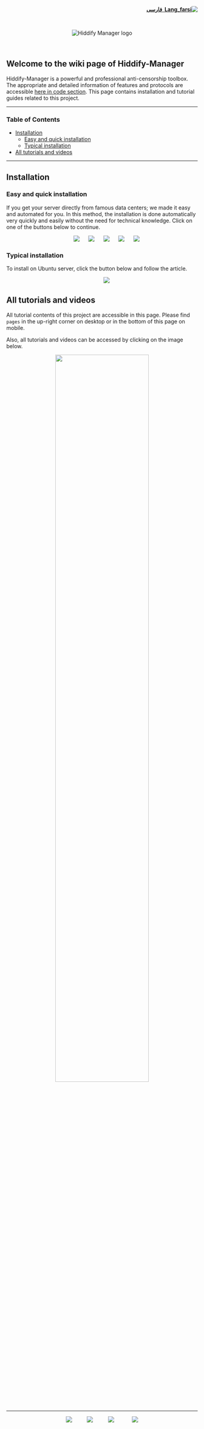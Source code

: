 <div dir="rtl" markdown="1">

[**![Lang_farsi](https://user-images.githubusercontent.com/125398461/234186932-52f1fa82-52c6-417f-8b37-08fe9250a55f.png) &nbsp;فارسی**](https://github.com/hiddify/Hiddify-Manager/wiki/Home_fa)&nbsp;&nbsp;&nbsp;&nbsp;&nbsp;&nbsp;&nbsp;&nbsp;&nbsp;&nbsp;



</div>
<br>
<div align=center markdown="1">

![Hiddify Manager logo](https://github.com/hiddify/Hiddify-Manager/assets/125398461/eeac9916-f57e-4eaf-96dd-f4ea029a8389)
<!--
![Hiddify Logo](https://user-images.githubusercontent.com/125398461/227777845-a4d0f86b-faa2-4f2b-a410-4aa5f68bfe19.png)
![Hiddify Manager logo](https://github.com/hiddify/Hiddify-Manager/assets/125398461/4831e4ab-fe8a-4741-81e4-472e4ee7351a)
-->
 


</div>

<br>

<div dir="ltr" markdown="1">

## Welcome to the wiki page of Hiddify-Manager

Hiddify-Manager is a powerful and professional anti-censorship toolbox. The appropriate and detailed information of features and protocols are accessible [here in code section](https://github.com/hiddify/Hiddify-Manager/blob/main/README.md). This page contains installation and tutorial guides related to this project.









***

### Table of Contents
- [Installation](#installation)
  - [Easy and quick installation](#easy-and-quick-installation)
  - [Typical installation](#typical-installation)
- [All tutorials and videos](#all-tutorials-and-videos)


***


## Installation


### Easy and quick installation

If you get your server directly from famous data centers; we made it easy and automated for you. In this method, the installation is done automatically very quickly and easily without the need for technical knowledge. Click on one of the buttons below to continue.

<div align=center>

&nbsp;&nbsp;&nbsp;&nbsp;&nbsp;&nbsp;[![](https://img.shields.io/badge/Install%20On-Hetzner-D50C2D?style=flat-square&logo=Hetzner)](https://github.com/hiddify/Hiddify-Manager/wiki/Quick-installation-on-Hetzner-Servers)&nbsp;&nbsp;&nbsp;&nbsp;&nbsp;&nbsp;[![](https://img.shields.io/badge/Install%20On-Vultr-007BFC?style=flat-square&logo=vultr)](https://github.com/hiddify/Hiddify-Manager/wiki/Quick-installation-on-Vultr-Servers)&nbsp;&nbsp;&nbsp;&nbsp;&nbsp;&nbsp;[![](https://img.shields.io/badge/Install%20On-Oracle%20Cloud-F80000?style=flat-square&logo=oracle)](https://github.com/hiddify/Hiddify-Manager/wiki/Quick-Installation-on-Oracle-Cloud)&nbsp;&nbsp;&nbsp;&nbsp;&nbsp;&nbsp;[![](https://img.shields.io/badge/Install%20On-OVH-123F6D?style=flat-square&logo=ovh)](https://github.com/hiddify/Hiddify-Manager/wiki/Quick-Installation-on-OVH-Servers)&nbsp;&nbsp;&nbsp;&nbsp;&nbsp;&nbsp;[![](https://img.shields.io/badge/Install%20On-Azure-0078D4?style=flat-square&logo=microsoft-azure)](https://github.com/hiddify/Hiddify-Manager/wiki/Quick-Installation-on-Microsoft-Azure)

</div>


### Typical installation

To install on Ubuntu server, click the button below and follow the article.

<div align=center>

&nbsp;&nbsp;&nbsp;&nbsp;&nbsp;&nbsp;[![](https://img.shields.io/badge/Install%20On-Ubuntu-E95420?style=flat-square&logo=ubuntu)](https://github.com/hiddify/Hiddify-Manager/wiki/Quick-Installation-On-Ubuntu)

<!--
&nbsp;&nbsp;&nbsp;&nbsp;&nbsp;&nbsp;[![](https://img.shields.io/badge/Install%20On-Docker-2496ED?style=flat-square&logo=docker)](https://github.com/hiddify/Hiddify-Manager/wiki/Install-Hiddify-using-Docker)
-->
</div>



## All tutorials and videos

All tutorial contents of this project are accessible in this page. Please find `pages` in the up-right corner on desktop or in the bottom of this page on mobile.

Also, all tutorials and videos can be accessed by clicking on the image below.
</div>

<div align=center>

<a href="https://github.com/hiddify/Hiddify-Manager/wiki/All-tutorials-and-videos"><img width="70%" src="https://github.com/hiddify/Hiddify-Manager/assets/125398461/e8924ab6-3198-49c2-ba2b-f8339c507d86"></a>





<!--
<img src="https://user-images.githubusercontent.com/125398461/235845087-645212c1-097f-4f93-a924-7a40828891e7.png" />
 
-->

</div>

<br>

</div>

***

<div align=center>

[![](https://img.shields.io/badge/FAQ-Here-512DA8?style=flat-square&logo=Favro)](https://github.com/hiddify/Hiddify-Manager/discussions/categories/q-a-%D8%B3%D9%88%D8%A7%D9%84%D8%A7%D8%AA-%D8%B1%D8%A7%DB%8C%D8%AC)&nbsp;&nbsp;&nbsp;&nbsp;&nbsp;&nbsp;&nbsp;&nbsp;&nbsp;&nbsp;[![](https://img.shields.io/badge/Report-Bugs-F67909?style=flat-square&logo=Open-Bug-Bounty)](https://github.com/hiddify/Hiddify-Manager/issues)&nbsp;&nbsp;&nbsp;&nbsp;&nbsp;&nbsp;&nbsp;&nbsp;&nbsp;&nbsp;[![](https://img.shields.io/badge/%20Telegram-Channel-26A5E4?style=flat-square&logo=Telegram)](https://t.me/hiddify) &nbsp;&nbsp;&nbsp;&nbsp;&nbsp;&nbsp;&nbsp;&nbsp;&nbsp;&nbsp;
[![](https://img.shields.io/badge/%20Telegram-Support%20Group-26A5E4?style=flat-square&logo=Telegram)](https://t.me/hiddify_board/5)

</div>


